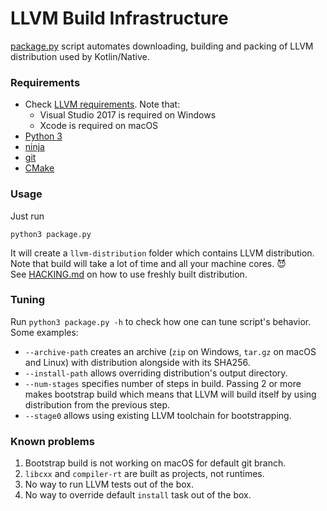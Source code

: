 # LLVM Build Infrastructure

[package.py](package.py) script automates downloading, building and packing of LLVM distribution used by Kotlin/Native.
### Requirements
* Check [LLVM requirements](https://llvm.org/docs/GettingStarted.html#requirements). Note that:
    * Visual Studio 2017 is required on Windows
    * Xcode is required on macOS
* [Python 3](https://www.python.org/)
* [ninja](https://ninja-build.org/)
* [git](https://git-scm.com/)
* [CMake](https://cmake.org/)

### Usage

Just run
```
python3 package.py
```
It will create a `llvm-distribution` folder which contains LLVM distribution.  
Note that build will take a lot of time and all your machine cores. 😈  
See [HACKING.md](../../HACKING.md#using-different-llvm-distributions-as-part-of-kotlinnative-compilation-pipeline) on how to use freshly built distribution.

### Tuning
Run `python3 package.py -h` to check how one can tune script's behavior.
Some examples:
* `--archive-path` creates an archive (`zip` on Windows, `tar.gz` on macOS and Linux) with distribution
  alongside with its SHA256.
* `--install-path` allows overriding distribution's output directory.
* `--num-stages` specifies number of steps in build. Passing 2 or more makes bootstrap build which
  means that LLVM will build itself by using distribution from the previous step.
* `--stage0` allows using existing LLVM toolchain for bootstrapping.

### Known problems
1. Bootstrap build is not working on macOS for default git branch.
2. `libcxx` and `compiler-rt` are built as projects, not runtimes.
3. No way to run LLVM tests out of the box.
4. No way to override default `install` task out of the box.

